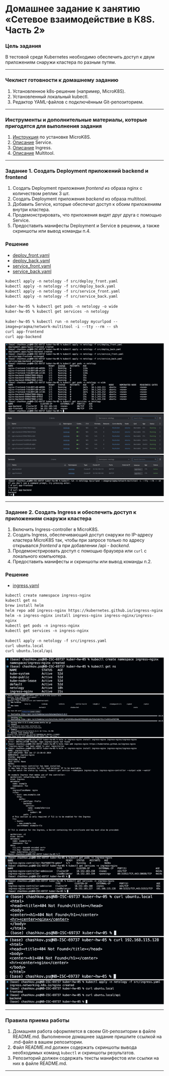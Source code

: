 # Домашнее задание к занятию «Сетевое взаимодействие в K8S. Часть 2»

### Цель задания

В тестовой среде Kubernetes необходимо обеспечить доступ к двум приложениям снаружи кластера по разным путям.

------

### Чеклист готовности к домашнему заданию

1. Установленное k8s-решение (например, MicroK8S).
2. Установленный локальный kubectl.
3. Редактор YAML-файлов с подключённым Git-репозиторием.

------

### Инструменты и дополнительные материалы, которые пригодятся для выполнения задания

1. [Инструкция](https://microk8s.io/docs/getting-started) по установке MicroK8S.
2. [Описание](https://kubernetes.io/docs/concepts/services-networking/service/) Service.
3. [Описание](https://kubernetes.io/docs/concepts/services-networking/ingress/) Ingress.
4. [Описание](https://github.com/wbitt/Network-MultiTool) Multitool.

------

### Задание 1. Создать Deployment приложений backend и frontend

1. Создать Deployment приложения _frontend_ из образа nginx с количеством реплик 3 шт.
2. Создать Deployment приложения _backend_ из образа multitool. 
3. Добавить Service, которые обеспечат доступ к обоим приложениям внутри кластера. 
4. Продемонстрировать, что приложения видят друг друга с помощью Service.
5. Предоставить манифесты Deployment и Service в решении, а также скриншоты или вывод команды п.4.

### Решение

* [deploy_front.yaml](./src/deploy_front.yaml)
* [deploy_back.yaml](./src/deploy_back.yaml)
* [service_front.yaml](./src/service_front.yaml)
* [service_back.yaml](./src/service_back.yaml)

```shell
kubectl apply -n netology -f src/deploy_front.yaml
kubectl apply -n netology -f src/deploy_back.yaml
kubectl apply -n netology -f src/service_front.yaml
kubectl apply -n netology -f src/service_back.yaml

kuber-hw-05 % kubectl get pods -n netology -o wide
kuber-hw-05 % kubectl get services -n netology

kuber-hw-05 % kubectl run -n netology mycurlpod --image=praqma/network-multitool -i --tty --rm -- sh
curl app-frontend
curl app-backend
```

<img src="./img/1.png">

<img src="./img/2.png">

<img src="./img/3.png">

<img src="./img/4.png">

------

### Задание 2. Создать Ingress и обеспечить доступ к приложениям снаружи кластера

1. Включить Ingress-controller в MicroK8S.
2. Создать Ingress, обеспечивающий доступ снаружи по IP-адресу кластера MicroK8S так, чтобы при запросе только по адресу открывался _frontend_ а при добавлении /api - _backend_.
3. Продемонстрировать доступ с помощью браузера или `curl` с локального компьютера.
4. Предоставить манифесты и скриншоты или вывод команды п.2.

### Решение

* [ingress.yaml](./src/ingress.yaml)

```shell
kubectl create namespace ingress-nginx
kubectl get ns
brew install helm
helm repo add ingress-nginx https://kubernetes.github.io/ingress-nginx
helm -n ingress-nginx install ingress-nginx ingress-nginx/ingress-nginx
kubectl get pods -n ingress-nginx
kubectl get services -n ingress-nginx

kubectl apply -n netology -f src/ingress.yaml
curl ubuntu.local
curl ubuntu.local/api
```

<img src="./img/5.png">

<img src="./img/6.png">

<img src="./img/7.png">

<img src="./img/8.png">

<img src="./img/9.png">

<img src="./img/10.png">

<img src="./img/11.png">

<img src="./img/12.png">

------

### Правила приема работы

1. Домашняя работа оформляется в своем Git-репозитории в файле README.md. Выполненное домашнее задание пришлите ссылкой на .md-файл в вашем репозитории.
2. Файл README.md должен содержать скриншоты вывода необходимых команд `kubectl` и скриншоты результатов.
3. Репозиторий должен содержать тексты манифестов или ссылки на них в файле README.md.

------
